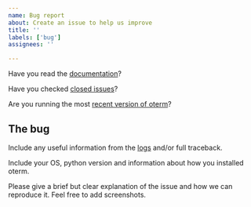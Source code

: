 ```yaml
---
name: Bug report
about: Create an issue to help us improve
title: ''
labels: ['bug']
assignees: ''

---
```


Have you read the [documentation](https://ggozad.github.io/oterm/)?

Have you checked [closed issues](https://github.com/ggozad/oterm/issues?q=is%3Aissue+is%3Aclosed)?

Are you running the most [recent version of oterm](https://pypi.org/search/?q=oterm)?

## The bug

Include any useful information from the [logs](https://ggozad.github.io/oterm/development/) and/or full traceback.

Include your OS, python version and information about how you installed oterm.

Please give a brief but clear explanation of the issue and how we can reproduce it. Feel free to add screenshots.
